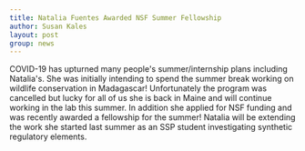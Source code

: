 ```yaml
---
title: Natalia Fuentes Awarded NSF Summer Fellowship
author: Susan Kales
layout: post
group: news
---
```


COVID-19 has upturned many people's summer/internship plans including Natalia's. She was initially intending to spend the summer break working on wildlife conservation in Madagascar! Unfortunately the program was cancelled but lucky for all of us she is back in Maine and will continue working in the lab this summer. In addition she applied for NSF funding and was recently awarded a fellowship for the summer! Natalia will be extending the work she started last summer as an SSP student investigating synthetic regulatory elements. 
